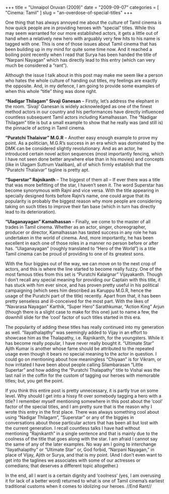 +++
title = "Unnaipol Oruvan (2009)"
date = "2009-09-07"
categories = [
  "Cinema: Tamil"
]
slug = "an-overdose-of-special-titles"
+++

One thing that has always annoyed me about the culture of Tamil cinema is how quick people are in providing heroes with “special” titles. While this may seem warranted for our more established actors, it gets a little out of hand when a relatively new hero with arguably very few hits to his name is tagged with one. This is one of those issues about Tamil cinema that has been building up in my mind for quite some time now. And it reached a boiling point recently when I read that Surya has been handed the title of “Narpani Nayagan” which has directly lead to this entry (which can very much be considered a “rant”).

Although the issue I talk about in this post may make me seem like a person who hates the whole culture of handing out titles, my feelings are exactly the opposite. And, in my defence, I am going to provide some examples of when this whole “title” thing was done right.

**“Nadigar Thilagam” Sivaji Ganesan** – Firstly, let’s address the elephant in the room. ‘Sivaji’ Ganesan is widely acknowledged as one of the finest method actors in our country and his performances have directly influenced countless subsequent Tamil actors including Kamalhassan. The “Nadigar Thilagam” title is but a small example to show that he really was (and still is) the pinnacle of acting in Tamil cinema.

**“Puratchi Thalaivar” M.G.R** – Another easy enough example to prove my point. As a politician, M.G.R’s success in an era which was dominated by the DMK can be considered slightly revolutionary. And as an actor, he introduced certain novel action sequences (most importantly fencing, which I have not seen done better anywhere else than in his movies) and concepts (like in Ulagam Suttrum Vaaliban), all of which firmly establish that the “Puratchi Thalaivar” tagline is pretty apt.

**“Superstar” Rajnikanth** – The biggest of them all – If ever there was a title that was more befitting of the star, I haven’t seen it. The word Superstar has become synonymous with Rajni and vice versa. With the title appearing in specially designed fonts before Rajni’s name, one could argue that its popularity is probably the biggest reason why more people are considering taking on such titles to improve their fan base (which in turn has directly lead to its deterioration).

**“Ulaganayagan” Kamalhassan** – Finally, we come to the master of all trades in Tamil cinema. Whether as an actor, singer, choreographer, producer or director, Kamalhassan has tasted success in any role he has undertaken in the world of cinema. And, more importantly, he has been excellent in each one of those roles in a manner no person before or after has. “Ulaganayagan” (roughly translated to “Hero of the World”) is a title Tamil cinema can be proud of providing to one of its greatest sons.

With the four biggies out of the way, we can move on to the next crop of actors, and this is where the line started to become really fuzzy. One of the most famous titles from this set is “Puratchi Kalaignar” Vijayakanth. Though I don’t recall any special meaning for providing our Captain with this title, it has stuck with him ever since, and has proven pretty useful in his political campaigning (which sees him described as Karuppu M.G.R, hence the usage of the Puratchi part of the title) recently. Apart from that, it has been pretty senseless and ill-conceived for the most part. With the likes of “Navarasa Nayagan” Karthik, “Super Hero” Sarathkumar, “Action King” Arjun (though there is a slight case to make for this one) just to name a few, the downhill slide for the ‘cool’ factor of such titles started in this era.

The popularity of adding these titles has really continued into my generation as well. “Ilayathalapthy” was seemingly added to Vijay in an effort to showcase him as the Thalapathy, i.e. Rajnikanth, for the youngsters. While it has become really popular, I have never really bought it. “Ultimate Star” Ajith Kumar is another whose fame should be attributed to the repeated usage even though it bears no special meaning to the actor in question. I could go on mentioning about how meaningless “Chiyaan” is for Vikram, or how irritated I have been about people calling Silambarasan “Little Supertar” and how adding the “Puratchi Thalapathy” title to Vishal was the last nail in the coffin for the custom of tagging our heroes with memorable titles; but, you get the point.

If you think this entire post is pretty unnecessary, it is partly true on some level. Why should I get into a hissy fit over somebody tagging a hero with a title? I remember myself mentioning somewhere in this post about the ‘cool’ factor of the special titles, and I am pretty sure that is the reason why I wrote this entry in the first place. There was always something cool about using “Nadigar Thilagam”, “Superstar” or any of the biggies in conversations about those particular actors that has been all but lost with the current generation. I recall countless talks I have had without mentioning “Rajnikanth” in a single sentence and that is mainly due to the coolness of the title that goes along with the star. I am afraid I cannot say the same of any of the later examples. No way am I going to interchange “Ilayathalapthy” or “Ultimate Star” or, God forbid, “Narpani Nayagan,” in place of Vijay, Ajith or Surya, and that is my point. (And I don’t even want to get into the taglines we associates with some of our actresses or comedians; that deserves a different topic altogether.)

In the end, all I want is a certain dignity and ‘coolness’ (yes, I am overusing it for lack of a better word) returned to what is one of Tamil cinema’s earliest traditional customs when it comes to idolizing our heroes. //End Rant//
